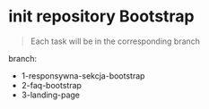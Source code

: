 # init repository Bootstrap

> Each task will be in the corresponding branch

branch:

- 1-responsywna-sekcja-bootstrap
- 2-faq-bootstrap
- 3-landing-page
